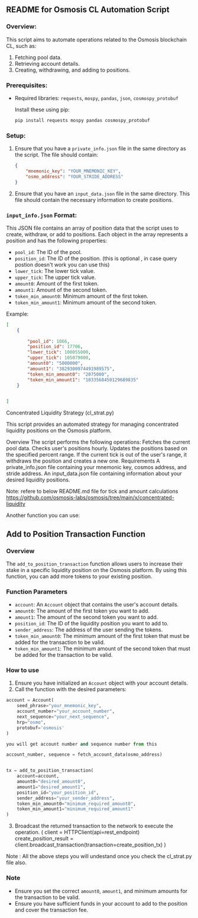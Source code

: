 
## README for Osmosis CL Automation Script

### Overview:

This script aims to automate operations related to the Osmosis blockchain CL, such as:

1. Fetching pool data.
2. Retrieving account details.
3. Creating, withdrawing, and adding to positions.

### Prerequisites:

- Required libraries: `requests`, `mospy`, `pandas`, `json`, `cosmospy_protobuf`
  
  Install these using pip:

  ```bash
  pip install requests mospy pandas cosmospy_protobuf
  ```

### Setup:

1. Ensure that you have a `private_info.json` file in the same directory as the script. The file should contain:

   ```json
   {
       "mnemonic_key": "YOUR_MNEMONIC_KEY",
       "osmo_address": "YOUR_STRIDE_ADDRESS"
   }
   ```

2. Ensure that you have an `input_data.json` file in the same directory. This file should contain the necessary information to create positions.
### `input_info.json` Format:

This JSON file contains an array of position data that the script uses to create, withdraw, or add to positions. Each object in the array represents a position and has the following properties:

- `pool_id`: The ID of the pool.
- `position_id`: The ID of the position. (this is optional , in case query postion doesn't work you can use this)
- `lower_tick`: The lower tick value.
- `upper_tick`: The upper tick value.
- `amount0`: Amount of the first token.
- `amount1`: Amount of the second token.
- `token_min_amount0`: Minimum amount of the first token.
- `token_min_amount1`: Minimum amount of the second token.

Example:

```json
[
    {
        
        "pool_id": 1066,
        "position_id": 17706,
        "lower_tick": 100055000,
        "upper_tick": 105079000,
        "amount0": "5000000",
        "amount1": "3829300974491989575",
        "token_min_amount0": "2075000",
        "token_min_amount1": "1033568450129689835"
    }

    
]

```

Concentrated Liquidity Strategy (cl_strat.py)

This script provides an automated strategy for managing concentrated liquidity positions on the Osmosis platform.

Overview
The script performs the following operations:
  Fetches the current pool data.
  Checks user's positions hourly.
  Updates the positions based on the specified percent range. If the current tick is out of the user's range, it withdraws the position and creates a new one.
Requirements
  A private_info.json file containing your mnemonic key, cosmos address, and stride address.
  An input_data.json file containing information about your desired liquidity positions.

Note: refere to below README.md file for tick and amount calculations
https://github.com/osmosis-labs/osmosis/tree/main/x/concentrated-liquidity



Another function you can use:


## Add to Position Transaction Function

### Overview

The `add_to_position_transaction` function allows users to increase their stake in a specific liquidity position on the Osmosis platform. By using this function, you can add more tokens to your existing position.

### Function Parameters

- `account`: An `Account` object that contains the user's account details.
- `amount0`: The amount of the first token you want to add.
- `amount1`: The amount of the second token you want to add.
- `position_id`: The ID of the liquidity position you want to add to.
- `sender_address`: The address of the user sending the tokens.
- `token_min_amount0`: The minimum amount of the first token that must be added for the transaction to be valid.
- `token_min_amount1`: The minimum amount of the second token that must be added for the transaction to be valid.

### How to use

1. Ensure you have initialized an `Account` object with your account details.
2. Call the function with the desired parameters:

```python
account = Account(
    seed_phrase="your_mnemonic_key",
    account_number="your_account_number",
    next_sequence="your_next_sequence",
    hrp="osmo",
    protobuf='osmosis'
)

you will get account number and sequence number from this

account_number, sequence = fetch_account_data(osmo_address)


tx = add_to_position_transaction(
    account=account,
    amount0="desired_amount0",
    amount1="desired_amount1",
    position_id="your_position_id",
    sender_address="your_sender_address",
    token_min_amount0="minimum_required_amount0",
    token_min_amount1="minimum_required_amount1"
)
```

3. Broadcast the returned transaction to the network to execute the operation.
( client = HTTPClient(api=rest_endpoint)
  create_position_result = client.broadcast_transaction(transaction=create_position_tx)
)

Note : All the above steps you will undestand once you check the cl_strat.py file also. 
### Note

- Ensure you set the correct `amount0`, `amount1`, and minimum amounts for the transaction to be valid.
- Ensure you have sufficient funds in your account to add to the position and cover the transaction fee.